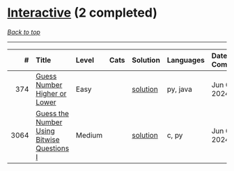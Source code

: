 # [Interactive](<https://leetcode.com/tag/Interactive/>) (2 completed)

*[Back to top](<../../README.md>)*

------

|    # | Title                                                                                                                    | Level   | Cats   | Solution                                                              | Languages   | Date Complete   |
|-----:|:-------------------------------------------------------------------------------------------------------------------------|:--------|:-------|:----------------------------------------------------------------------|:------------|:----------------|
|  374 | [Guess Number Higher or Lower](<https://leetcode.com/problems/guess-number-higher-or-lower>)                             | Easy    |        | [solution](<../_374. Guess Number Higher or Lower.md>)                | py, java    | Jun 02, 2024    |
| 3064 | [Guess the Number Using Bitwise Questions I](<https://leetcode.com/problems/guess-the-number-using-bitwise-questions-i>) | Medium  |        | [solution](<../_3064. Guess the Number Using Bitwise Questions I.md>) | c, py       | Jun 06, 2024    |